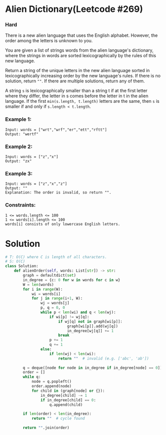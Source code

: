 Alien Dictionary(Leetcode #269)
===============================
### Hard

There is a new alien language that uses the English alphabet. However, the order among the letters is unknown to you.

You are given a list of strings words from the alien language's dictionary, where the strings in words are sorted lexicographically by the rules of this new language.

Return a string of the unique letters in the new alien language sorted in lexicographically increasing order by the new language's rules.
If there is no solution, return `""`. If there are multiple solutions, return any of them.

A string `s` is lexicographically smaller than a string t if at the first letter where they differ, the letter in s comes before the letter in t in the alien language.
If the first `min(s.length, t.length)` letters are the same, then `s` is smaller if and only if `s.length < t.length`.


### Example 1:
```
Input: words = ["wrt","wrf","er","ett","rftt"]
Output: "wertf"
```

### Example 2:
```
Input: words = ["z","x"]
Output: "zx"
```

### Example 3:
```
Input: words = ["z","x","z"]
Output: ""
Explanation: The order is invalid, so return "".
``` 

### Constraints:
```
1 <= words.length <= 100
1 <= words[i].length <= 100
words[i] consists of only lowercase English letters.
```

Solution
========
```python
# T: O(C) where C is length of all characters.
# S: O(C)
class Solution:
    def alienOrder(self, words: List[str]) -> str:
        graph = defaultdict(set)
        in_degree = {c: 0 for w in words for c in w}
        W = len(words)
        for i in range(W):
            wi = words[i]
            for j in range(i+1, W):
                wj = words[j]
                p, q = 0, 0
                while p < len(wi) and q < len(wj):
                    if wi[p] != wj[q]:
                        if wj[q] not in graph[wi[p]]:
                            graph[wi[p]].add(wj[q])
                            in_degree[wj[q]] += 1
                        break
                    p += 1
                    q += 1
                else:
                    if len(wj) < len(wi):
                        return ""  # invalid (e.g. ['abc', 'ab'])
        
        q = deque([node for node in in_degree if in_degree[node] == 0])
        order = []
        while q:
            node = q.popleft()
            order.append(node)
            for child in (graph[node] or {}):
                in_degree[child] -= 1
                if in_degree[child] == 0:
                    q.append(child)
        
        if len(order) < len(in_degree):
            return ""  # cycle found
        
        return "".join(order)
```

